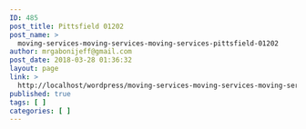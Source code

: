 ```yaml
---
ID: 485
post_title: Pittsfield 01202
post_name: >
  moving-services-moving-services-moving-services-pittsfield-01202
author: mrgabonijeff@gmail.com
post_date: 2018-03-28 01:36:32
layout: page
link: >
  http://localhost/wordpress/moving-services-moving-services-moving-services-pittsfield-01202/
published: true
tags: [ ]
categories: [ ]
---
```

